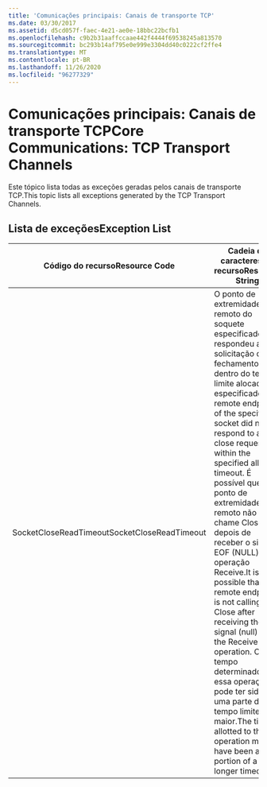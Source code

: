 ```yaml
---
title: 'Comunicações principais: Canais de transporte TCP'
ms.date: 03/30/2017
ms.assetid: d5cd057f-faec-4e21-ae0e-18bbc22bcfb1
ms.openlocfilehash: c9b2b31aaffccaae442f4444f69538245a813570
ms.sourcegitcommit: bc293b14af795e0e999e3304dd40c0222cf2ffe4
ms.translationtype: MT
ms.contentlocale: pt-BR
ms.lasthandoff: 11/26/2020
ms.locfileid: "96277329"
---
```

# <a name="core-communications-tcp-transport-channels"></a><span data-ttu-id="4d3d1-102">Comunicações principais: Canais de transporte TCP</span><span class="sxs-lookup"><span data-stu-id="4d3d1-102">Core Communications: TCP Transport Channels</span></span>

<span data-ttu-id="4d3d1-103">Este tópico lista todas as exceções geradas pelos canais de transporte TCP.</span><span class="sxs-lookup"><span data-stu-id="4d3d1-103">This topic lists all exceptions generated by the TCP Transport Channels.</span></span>  
  
## <a name="exception-list"></a><span data-ttu-id="4d3d1-104">Lista de exceções</span><span class="sxs-lookup"><span data-stu-id="4d3d1-104">Exception List</span></span>  
  
|<span data-ttu-id="4d3d1-105">Código do recurso</span><span class="sxs-lookup"><span data-stu-id="4d3d1-105">Resource Code</span></span>|<span data-ttu-id="4d3d1-106">Cadeia de caracteres de recurso</span><span class="sxs-lookup"><span data-stu-id="4d3d1-106">Resource String</span></span>|  
|-------------------|---------------------|  
|<span data-ttu-id="4d3d1-107">SocketCloseReadTimeout</span><span class="sxs-lookup"><span data-stu-id="4d3d1-107">SocketCloseReadTimeout</span></span>|<span data-ttu-id="4d3d1-108">O ponto de extremidade remoto do soquete especificado não respondeu a uma solicitação de fechamento dentro do tempo limite alocado especificado.</span><span class="sxs-lookup"><span data-stu-id="4d3d1-108">The remote endpoint of the specified socket did not respond to a close request within the specified allotted timeout.</span></span> <span data-ttu-id="4d3d1-109">É possível que o ponto de extremidade remoto não chame Close depois de receber o sinal EOF (NULL) da operação Receive.</span><span class="sxs-lookup"><span data-stu-id="4d3d1-109">It is possible that the remote endpoint is not calling Close after receiving the EOF signal (null) from the Receive operation.</span></span> <span data-ttu-id="4d3d1-110">O tempo determinado para essa operação pode ter sido uma parte de um tempo limite maior.</span><span class="sxs-lookup"><span data-stu-id="4d3d1-110">The time allotted to this operation may have been a portion of a longer timeout.</span></span>|

